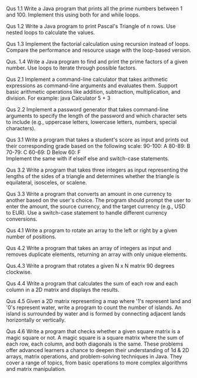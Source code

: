 Qus 1.1		Write a Java program that prints all the prime numbers between 1 and 100.
Implement this using both for and while loops.

Qus 1.2		Write a Java program to print Pascal's Triangle of n rows.
Use nested loops to calculate the values.

Qus 1.3		Implement the factorial calculation using recursion instead of loops.
Compare the performance and resource usage with the loop-based version.

Qus. 1.4	Write a Java program to find and print the prime factors of a given number.
Use loops to iterate through possible factors.

Qus 2.1	Implement a command-line calculator that takes arithmetic expressions as command-line arguments and evaluates them. 
Support basic arithmetic operations like addition, subtraction, multiplication, and division. For example:	java Calculator 5 + 3

Qus 2.2	Implement a password generator that takes command-line arguments to specify the length of the password and which character sets to include (e.g., uppercase letters, lowercase letters, numbers, special characters).

Qus 3.1	Write a program that takes a student's score as input and prints out their corresponding grade based on the following scale:
90-100: A
80-89: B
70-79: C
60-69: D
Below 60: F 	
Implement the same with if elseif else and switch-case statements.

Qus 3.2	Write a program that takes three integers as input representing the lengths of the sides of a triangle and determines whether the triangle is equilateral, isosceles, or scalene.

Qus 3.3	Write a program that converts an amount in one currency to another based on the user's choice. The program should prompt the user to enter the amount, the source currency, and the target currency (e.g., USD to EUR). Use a switch-case statement to handle different currency conversions.

Qus 4.1	Write a program to rotate an array to the left or right by a given number of positions.

Qus 4.2	Write a program that takes an array of integers as input and removes duplicate elements, returning an array with only unique elements.

Qus.4.3	Write a program that rotates a given N x N matrix 90 degrees clockwise.

Qus 4.4	Write a program that calculates the sum of each row and each column in a 2D matrix and displays the results.

Qus 4.5	Given a 2D matrix representing a map where '1's represent land and '0's represent water, write a program to count the number of islands. An island is surrounded by water and is formed by connecting adjacent lands horizontally or vertically.

Qus 4.6	Write a program that checks whether a given square matrix is a magic square or not. A magic square is a square matrix where the sum of each row, each column, and both diagonals is the same.
These problems offer advanced learners a chance to deepen their understanding of 1d &  2D arrays, matrix operations, and problem-solving techniques in Java. They cover a range of topics, from basic operations to more complex algorithms and matrix manipulation.

